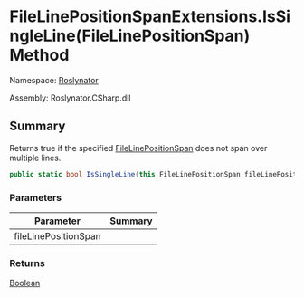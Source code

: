 # FileLinePositionSpanExtensions\.IsSingleLine\(FileLinePositionSpan\) Method

Namespace: [Roslynator](../../README.md)

Assembly: Roslynator\.CSharp\.dll

## Summary

Returns true if the specified [FileLinePositionSpan](https://docs.microsoft.com/en-us/dotnet/api/microsoft.codeanalysis.filelinepositionspan) does not span over multiple lines\.

```csharp
public static bool IsSingleLine(this FileLinePositionSpan fileLinePositionSpan)
```

### Parameters

| Parameter | Summary |
| --------- | ------- |
| fileLinePositionSpan | |

### Returns

[Boolean](https://docs.microsoft.com/en-us/dotnet/api/system.boolean)


